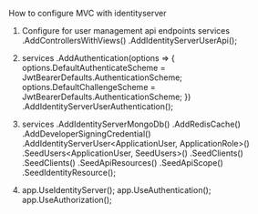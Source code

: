 How to configure MVC with identityserver

1. Configure for user management api endpoints
    services
        .AddControllersWithViews()
        .AddIdentityServerUserApi();

2. services
    .AddAuthentication(options =>
    {
        options.DefaultAuthenticateScheme = JwtBearerDefaults.AuthenticationScheme;
        options.DefaultChallengeScheme = JwtBearerDefaults.AuthenticationScheme;
    })
    .AddIdentityServerUserAuthentication();

3. services
                   .AddIdentityServerMongoDb()
                   .AddRedisCache()
                   .AddDeveloperSigningCredential()
                   .AddIdentityServerUser<ApplicationUser, ApplicationRole>()
                   .SeedUsers<ApplicationUser, SeedUsers<ApplicationUser>>()
                   .SeedClients<ApiClients>()
                   .SeedClients<IdentityServerClients>()
                   .SeedApiResources<UsersApiResource>()
                   .SeedApiScope<UsersApiScopes>()
                   .SeedIdentityResource<SeedIdentityResources>();


4. app.UseIdentityServer();
               app.UseAuthentication();
               app.UseAuthorization();
